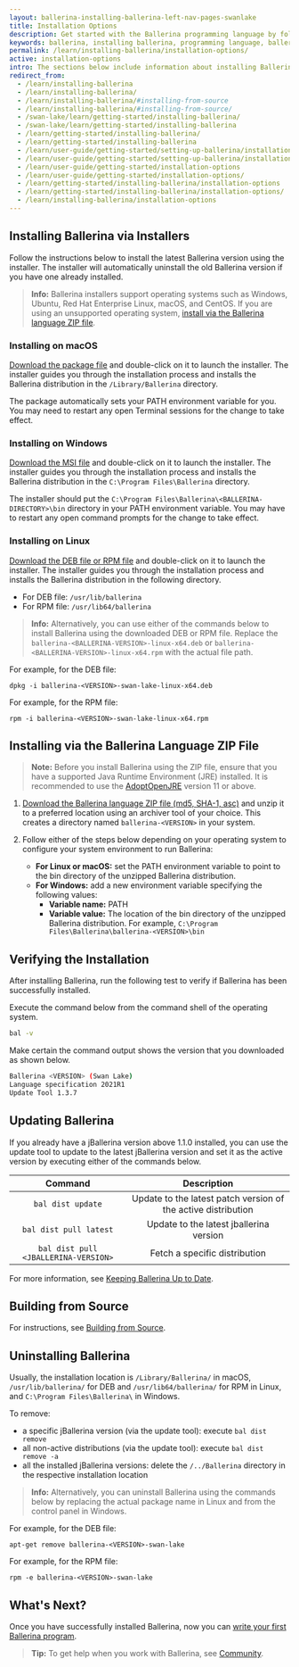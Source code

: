 ```yaml
---
layout: ballerina-installing-ballerina-left-nav-pages-swanlake
title: Installation Options
description: Get started with the Ballerina programming language by following these instructions on installing and setting up Ballerina.
keywords: ballerina, installing ballerina, programming language, ballerina installation
permalink: /learn/installing-ballerina/installation-options/
active: installation-options
intro: The sections below include information about installing Ballerina.
redirect_from:
  - /learn/installing-ballerina
  - /learn/installing-ballerina/
  - /learn/installing-ballerina/#installing-from-source
  - /learn/installing-ballerina/#installing-from-source/
  - /swan-lake/learn/getting-started/installing-ballerina/
  - /swan-lake/learn/getting-started/installing-ballerina
  - /learn/getting-started/installing-ballerina/
  - /learn/getting-started/installing-ballerina
  - /learn/user-guide/getting-started/setting-up-ballerina/installation-options
  - /learn/user-guide/getting-started/setting-up-ballerina/installation-options/
  - /learn/user-guide/getting-started/installation-options
  - /learn/user-guide/getting-started/installation-options/
  - /learn/getting-started/installing-ballerina/installation-options
  - /learn/getting-started/installing-ballerina/installation-options/
  - /learn/installing-ballerina/installation-options
---
```




## Installing Ballerina via Installers

Follow the instructions below to install the latest Ballerina version using the installer. The installer will automatically uninstall the old Ballerina version if you have one already installed.

>**Info:** Ballerina installers support operating systems such as Windows, Ubuntu, Red Hat Enterprise Linux, macOS, and CentOS. If you are using an unsupported operating system, [install via the Ballerina language ZIP file](#installing-via-the-ballerina-language-zip-file).

### Installing on macOS

[Download the package file](/downloads) and double-click on it to launch the installer. The installer guides you through the installation process and installs the Ballerina distribution in the `/Library/Ballerina` directory.

The package automatically sets your PATH environment variable for you. You may need to restart any open Terminal sessions for the change to take effect.

### Installing on Windows

[Download the MSI file](/downloads) and double-click on it to launch the installer. The installer guides you through the installation process and installs the Ballerina distribution in the `C:\Program Files\Ballerina` directory.

The installer should put the `C:\Program Files\Ballerina\<BALLERINA-DIRECTORY>\bin` directory in your PATH environment variable. You may have to restart any open command prompts for the change to take effect.

### Installing on Linux

[Download the DEB file or RPM file](/downloads) and double-click on it to launch the installer. The installer guides you through the installation process and installs the Ballerina distribution in the following directory.
- For DEB file:  `/usr/lib/ballerina`
- For RPM file:  `/usr/lib64/ballerina`

> **Info:** Alternatively, you can use either of the commands below to install Ballerina using the downloaded DEB or RPM file. Replace the `ballerina-<BALLERINA-VERSION>-linux-x64.deb` or `ballerina-<BALLERINA-VERSION>-linux-x64.rpm` with the actual file path. 

For example, for the DEB file:
```
dpkg -i ballerina-<VERSION>-swan-lake-linux-x64.deb 
```

For example, for the RPM file:
```
rpm -i ballerina-<VERSION>-swan-lake-linux-x64.rpm 
```


## Installing via the Ballerina Language ZIP File

> **Note:** Before you install Ballerina using the ZIP file, ensure that you have a supported Java Runtime Environment (JRE) installed. It is recommended to use the [AdoptOpenJRE](https://adoptopenjdk.net/) version 11 or above.

1. <a id="packWindows" href="{{ site.dist_server }}/downloads/{{ site.data.swanlake-latest.metadata.version }}/ballerina-{{ site.data.swanlake-latest.metadata.version }}.zip" class="cGTMDownload cDownload" data-download="downloads" data-pack="{{ site.data.swanlake-latest.metadata.zip-installer }}"> Download the Ballerina language ZIP file </a> <a href="{{ site.dist_server }}/downloads/{{ site.data.swanlake-latest.metadata.version }}/ballerina-{{ site.data.swanlake-latest.metadata.version }}.zip.md5">(md5, </a> <a href="{{ site.dist_server }}/downloads/{{ site.data.swanlake-latest.metadata.version }}/ballerina-{{ site.data.swanlake-latest.metadata.version }}.zip.sha1">SHA-1, </a> <a href="{{ site.dist_server }}/downloads/{{ site.data.swanlake-latest.metadata.version }}/ballerina-{{ site.data.swanlake-latest.metadata.version }}.zip.asc">asc)</a> and unzip it to a preferred location using an archiver tool of your choice. This creates a directory named `ballerina-<VERSION>` in your system.

2. Follow either of the steps below depending on your operating system to configure your system environment to run Ballerina:
    - **For Linux or macOS:** set the PATH environment variable to point to the bin directory of the unzipped Ballerina distribution.
    - **For Windows:** add a new environment variable specifying the following values:
        - **Variable name:** PATH
        - **Variable value:** The location of the bin directory of the unzipped Ballerina distribution. For example, `C:\Program Files\Ballerina\ballerina-<VERSION>\bin`


## Verifying the Installation

After installing Ballerina, run the following test to verify if Ballerina has been successfully installed. 

Execute the command below from the command shell of the operating system.

```bash
bal -v
```

Make certain the command output shows the version that you downloaded as shown below.

```bash
Ballerina <VERSION> (Swan Lake)
Language specification 2021R1
Update Tool 1.3.7
```

## Updating Ballerina

If you already have a jBallerina version above 1.1.0 installed, you can use the update tool to update to the latest jBallerina version and set it as the active version by executing either of the commands below.

**Command**|**Description**
:-----:|:-----:
`bal dist update`|Update to the latest patch version of the active distribution
`bal dist pull latest`|Update to the latest jballerina version
`bal dist pull <JBALLERINA-VERSION>`|Fetch a specific distribution 

For more information, see [Keeping Ballerina Up to Date](/learn/tooling-guide/cli-tools/update-tool/).


## Building from Source

For instructions, see [Building from Source](/learn/user-guide/getting-started/building-from-source/).



## Uninstalling Ballerina

Usually, the installation location is `/Library/Ballerina/` in macOS, `/usr/lib/ballerina/` for DEB and `/usr/lib64/ballerina/` for RPM in Linux, and `C:\Program Files\Ballerina\` in Windows.

To remove:

- a specific jBallerina version (via the update tool): execute `bal dist remove` 
- all non-active distributions (via the update tool): execute `bal dist remove -a` 
- all the installed jBallerina versions: delete the `/../Ballerina` directory in the respective installation location

> **Info:** Alternatively, you can uninstall Ballerina using the commands below by replacing the actual package name in Linux and from the control panel in Windows.

For example, for the DEB file:
```
apt-get remove ballerina-<VERSION>-swan-lake
```

For example, for the RPM file:
```
rpm -e ballerina-<VERSION>-swan-lake
```


## What's Next?

Once you have successfully installed Ballerina, now you can [write your first Ballerina program](/learn/user-guide/getting-started/writing-your-first-ballerina-program/).

>**Tip:** To get help when you work with Ballerina, see [Community](/community).

